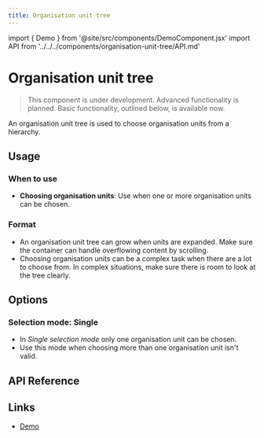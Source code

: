```yaml
---
title: Organisation unit tree
---
```


import { Demo } from '@site/src/components/DemoComponent.jsx'
import API from '../../../components/organisation-unit-tree/API.md'

# Organisation unit tree

> This component is under development. Advanced functionality is planned. Basic functionality, outlined below, is available now.

An organisation unit tree is used to choose organisation units from a hierarchy.

<Demo
    path="organisation-unit-tree--expanded"
    height="250px"
/>

## Usage

### When to use

-   **Choosing organisation units**: Use when one or more organisation units can be chosen.

### Format

-   An organisation unit tree can grow when units are expanded. Make sure the container can handle overflowing content by scrolling.
-   Choosing organisation units can be a complex task when there are a lot to choose from. In complex situations, make sure there is room to look at the tree clearly.

## Options

### Selection mode: Single

<Demo
    path="organisation-unit-tree--single-selection"
    height="250px"
/>

-   In _Single selection mode_ only one organisation unit can be chosen.
-   Use this mode when choosing more than one organisation unit isn't valid.

## API Reference

<API />

## Links

-   <a href="/demo/?path=/story/organisation-unit-tree--collapsed" target="_blank">Demo</a>
